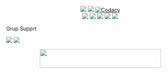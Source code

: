 </p>
<p align="center">
    <a href="https://www.python.org/" alt="made-with-python"> <img src="https://img.shields.io/badge/Made%20with-Python-black.svg?style=flat-square&logo=python&logoColor=blue&color=red" /></a>
    <a href="https://github.com/ZaenProject/ZaenMusic/graphs/commit-activity" alt="Maintenance"> <img src="https://img.shields.io/badge/Maintained%3F-yes-red.svg?style=flat-square" /></a>
    <a href="https://app.codacy.com/gh/ZaenProject/Music/dashboard"> <img src="https://img.shields.io/codacy/grade/a723cb464d5a4d25be3152b5d71de82d?color=red&logo=codacy&style=flat-square" alt="Codacy" /></a><br>
    <a href="https://github.com/ZaenProject/Music"> <img src="https://img.shields.io/github/repo-size/ZaenProject/ZaenMusic?color=red&logo=github&logoColor=blue&style=flat-square" /></a>
    <a href="https://github.com/ZaenProject/Music/commits/main"> <img src="https://img.shields.io/github/last-commit/ZaenProject/Music?color=red&logo=github&logoColor=blue&style=flat-square" /></a>
    <a href="https://github.com/ZaenProject/Music/issues"> <img src="https://img.shields.io/github/issues/ZaenProject/ZaenMusic?color=red&logo=github&logoColor=blue&style=flat-square" /></a>
    <a href="https://github.com/ZaenProject/Music/network/members"> <img src="https://img.shields.io/github/forks/ZaenProject/Music?color=red&logo=github&logoColor=blue&style=flat-square" /></a>  
    <a href="https://github.com/ZaenProject/Music/network/members"> <img src="https://img.shields.io/github/stars/ZaenProject/Music?color=red&logo=github&logoColor=blue&style=flat-square" /></a>  



Grup Supprt

<a href="https://t.me/GabutSupport"><img src="https://img.shields.io/badge/Join-Telegram%20Channel-red.svg?logo=Telegram"></a>
                                                                            <a href="https://t.me/GabutSupport"><img src="https://img.shields.io/badge/Join-Telegram%20Group-blue.svg?logo=telegram"></a>



<p align="center"><a href="https://heroku.com/deploy?template=https://github.com/ZaenProject/Music">
  <img src="https://img.shields.io/badge/Deploy%20To%20Heroku-aqua?style=flat&logo=heroku" width="325" height="50.100" /></a></p>



